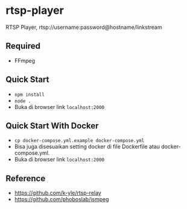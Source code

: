 # rtsp-player
RTSP Player, rtsp://username:password@hostname/linkstream

## Required 
- FFmpeg

## Quick Start
- `npm install`
- `node .`
- Buka di browser link `localhost:2000` 

## Quick Start With Docker
- `cp docker-compose.yml.example docker-compose.yml`
- Bisa juga disesuaikan setting docker di file Dockerfile atau docker-compose.yml.
- Buka di browser link `localhost:2000`

## Reference
- https://github.com/k-yle/rtsp-relay
- https://github.com/phoboslab/jsmpeg